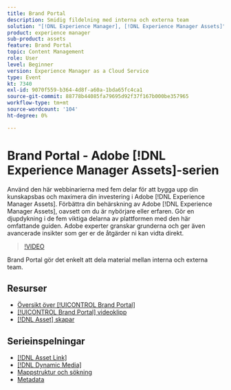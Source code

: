 ```yaml
---
title: Brand Portal
description: Smidig fildelning med interna och externa team
solution: "[!DNL Experience Manager], [!DNL Experience Manager Assets]"
product: experience manager
sub-product: assets
feature: Brand Portal
topic: Content Management
role: User
level: Beginner
version: Experience Manager as a Cloud Service
type: Event
kt: 7340
exl-id: 9070f559-b364-4d8f-a60a-1bda65fc4ca1
source-git-commit: 88778b44085fa79695d92f37f167b000be357965
workflow-type: tm+mt
source-wordcount: '104'
ht-degree: 0%

---
```


# Brand Portal - Adobe [!DNL Experience Manager Assets]-serien

Använd den här webbinarierna med fem delar för att bygga upp din kunskapsbas och maximera din investering i Adobe [!DNL Experience Manager Assets]. Förbättra din behärskning av Adobe [!DNL Experience Manager Assets], oavsett om du är nybörjare eller erfaren. Gör en djupdykning i de fem viktiga delarna av plattformen med den här omfattande guiden. Adobe experter granskar grunderna och ger även avancerade insikter som ger er de åtgärder ni kan vidta direkt.

>[!VIDEO](https://video.tv.adobe.com/v/332133/?quality=12&learn=on&hidetitle=true)

Brand Portal gör det enkelt att dela material mellan interna och externa team.

## Resurser

* [Översikt över [!UICONTROL Brand Portal]](https://experienceleague.adobe.com/en/docs/experience-manager-brand-portal/using/introduction/brand-portal)
* [[!UICONTROL Brand Portal] videoklipp](https://experienceleague.adobe.com/en/docs/experience-manager-learn/assets/sharing/brand-portal/brand-portal)
* [[!DNL Asset] skapar](https://experienceleague.adobe.com/en/docs/experience-manager-brand-portal/using/asset-sourcing-in-brand-portal/brand-portal-asset-sourcing)

## Serieinspelningar

* [[!DNL Asset Link]](asset-link.md)
* [[!DNL Dynamic Media]](dynamic-media.md)
* [Mappstruktur och sökning](folder-structure-search.md)
* [Metadata](metadata.md)
